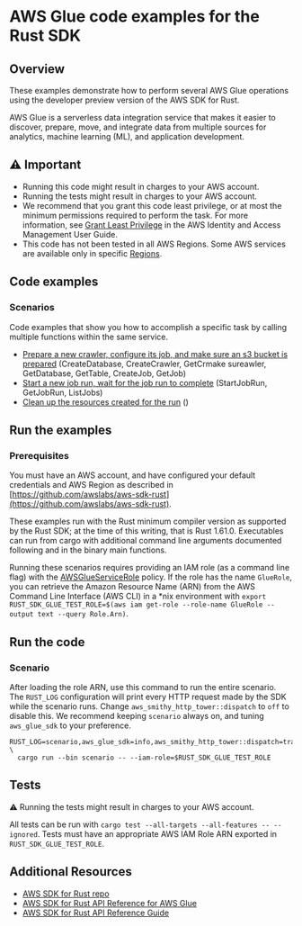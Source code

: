 # AWS Glue code examples for the Rust SDK

## Overview

These examples demonstrate how to perform several AWS Glue operations using the developer preview version of the AWS SDK for Rust.

AWS Glue is a serverless data integration service that makes it easier to discover, prepare, move, and integrate data from multiple sources for analytics, machine learning (ML), and application development.

## ⚠ Important

- Running this code might result in charges to your AWS account.
- Running the tests might result in charges to your AWS account.
- We recommend that you grant this code least privilege, or at most the minimum permissions required to perform the task. For more information, see [Grant Least Privilege](https://docs.aws.amazon.com/IAM/latest/UserGuide/best-practices.html#grant-least-privilege) in the AWS Identity and Access Management User Guide.
- This code has not been tested in all AWS Regions.
  Some AWS services are available only in specific [Regions](https://aws.amazon.com/about-aws/global-infrastructure/regional-product-services).

## Code examples

### Scenarios

Code examples that show you how to accomplish a specific task by calling multiple functions within the same service.

- [Prepare a new crawler, configure its job, and make sure an s3 bucket is prepared](src/pepare.rs) (CreateDatabase, CreateCrawler, GetCrmake sureawler, GetDatabase, GetTable, CreateJob, GetJob)
- [Start a new job run, wait for the job run to complete](src/run.rs) (StartJobRun, GetJobRun, ListJobs)
- [Clean up the resources created for the run](src/cleanup.rs) ()

## Run the examples

### Prerequisites

You must have an AWS account, and have configured your default credentials and AWS Region as described in [https://github.com/awslabs/aws-sdk-rust](https://github.com/awslabs/aws-sdk-rust).

These examples run with the Rust minimum compiler version as supported by the Rust SDK; at the time of this writing, that is Rust 1.61.0. Executables can run from cargo with additional command line arguments documented following and in the binary main functions.

Running these scenarios requires providing an IAM role (as a command line flag) with the [AWSGlueServiceRole](https://us-east-1.console.aws.amazon.com/iam/home#/policies/arn:aws:iam::aws:policy/service-role/AWSGlueServiceRole$serviceLevelSummary) policy.
If the role has the name `GlueRole`, you can retrieve the Amazon Resource Name (ARN) from the AWS Command Line Interface (AWS CLI) in a \*nix environment with `export RUST_SDK_GLUE_TEST_ROLE=$(aws iam get-role --role-name GlueRole --output text --query Role.Arn)`.

## Run the code

### Scenario

After loading the role ARN, use this command to run the entire scenario.
The `RUST_LOG` configuration will print every HTTP request made by the SDK while the scenario runs.
Change `aws_smithy_http_tower::dispatch` to `off` to disable this.
We recommend keeping `scenario` always on, and tuning `aws_glue_sdk` to your preference.

```
RUST_LOG=scenario,aws_glue_sdk=info,aws_smithy_http_tower::dispatch=trace \
  cargo run --bin scenario -- --iam-role=$RUST_SDK_GLUE_TEST_ROLE
```

## Tests

⚠️ Running the tests might result in charges to your AWS account.

All tests can be run with `cargo test --all-targets --all-features -- --ignored`.
Tests must have an appropriate AWS IAM Role ARN exported in `RUST_SDK_GLUE_TEST_ROLE`.

## Additional Resources

- [AWS SDK for Rust repo](https://github.com/awslabs/aws-sdk-rust)
- [AWS SDK for Rust API Reference for AWS Glue](https://docs.rs/aws-sdk-glue)
- [AWS SDK for Rust API Reference Guide](https://awslabs.github.io/aws-sdk-rust/aws_sdk_config/index.html)
